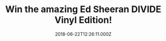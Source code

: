 ---
campaign-uuid: "c-fe6b09c4-fcbf-42f4-a787-f955fb24df50"
type: "Competition"
category: "Gifts"
date: "2018-06-22T12:26:11.000Z"
end-date: "2018-07-22T23:59:00.000Z"
disable-form: false
is_promoted: false
has_entry_page: true
title: "Win the amazing Ed Sheeran DIVIDE Vinyl Edition!"
competition-description: "<p>Calling all Ed Sheeran Fans! We have the biggest selling\
  \ vinyl record of the year waiting for YOU! YES, you guessed it, we’re giving away\
  \ the magnificent Ed Sheeran DIVIDE Vinyl Edition to one of our lucky NME AAA members!</p>\r\
  \n<p>If you would like to listen your fav Ed Sheeran hits on Vinyl, enter below\
  \ for a chance to win!</p>"
hero-header: "Win the amazing Ed Sheeran DIVIDE Vinyl Edition!"
terms-confirmation: "N/A"
banner-img: "https://assets.expresslyapp.com/asset-70de96e5-49fc-4740-b437-758ec42128f7.jpg"
logo-left-href: "http://aaa.nme.com"
logo-left-image: "https://assets.expresslyapp.com/asset-7dbf0970-7237-4d49-a47b-3de7267c2335.jpg"
logo-left-title: "NME"
bg-image-hero: "https://assets.expresslyapp.com/asset-add8d1cc-ad81-4b31-b4fd-469d5428b8e4.jpg"
bg-image-first: "https://assets.expresslyapp.com/asset-b0874f56-37b1-4fb6-9bd7-440686f5e48b.jpg"
section1-content: "<p>Ed Sheeran and his latest album DIVIDE has sold more than a\
  \ million copies in two days becoming the biggest selling British album of the year.\
  \ \r\nIt has become the latest example of the streaming revolution in music, smashing\
  \ Spotify’s record for the most streams in a single week with 375 million globally!</p>\r\
  \n<p>Shape Of You, Perfect, Castle On The Hill are some of the 12 tracks of the\
  \ Vinyl and each is perfectly formed! Thanks to NME AAA the amazing Ed Sheeran DIVIDE\
  \ Vinyl edition could be yours!</p> \r\n<p>Enter the form below and you could be\
  \ dancing along your favourite Ed Sheeran tunes anywhere!</p>"
entry-title: "Win the amazing Ed Sheeran DIVIDE Vinyl Edition!"
entry-content: "<p>Enter the draw to win Ed Sheeran DIVIDE Vinyl edition by completing\
  \ the form below before 23:59 on 22st July 2018.</p>"
has-winner: false
prize-description: "Ed Sheeran DIVIDE Vinyl Edition."
special-conditions: "Multiple entries are allowed up to one every day."
---